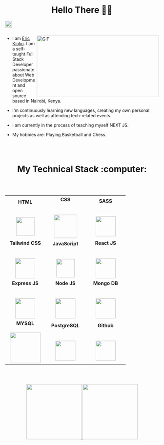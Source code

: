 <h1 align="center"> Hello There 👋🏽 </h1>

<div align="center">
  <a href="https://www.linkedin.com/in/kioko-eric">
    <img align="left" alt="Eric's Linkedin" width="22px" src="https://pngimg.com/uploads/linkedIn/linkedIn_PNG39.png" />
  </a>
</div>

  <br><br>

  <img align="right" alt="GIF" border-radius=15px width=400px height=200px src="https://www.techwhoop.com/wp-content/uploads/2021/10/Flipabit-Review.jpg" />

* I am [Eric Kioko](https://www.linkedin.com/in/kioko-eric). I am a self-taught Full Stack Developer passionate about Web Development and open source based in Nairobi, Kenya.

* I'm continuously learning new languages, creating my own personal projects as well as attending tech-related events.

* I am currently in the process of teaching myself NEXT JS.
  
* My hobbies are: Playing Basketball and Chess.

  <br><br>

<h1 align="center"> My Technical Stack :computer: </h1>

<br><br>

<table align="center" >
<tbody>
   <tr>
    <td align="center" width="30%">
      <span><b><center>HTML</center></b></span><br><br>
      <img height=60px src="https://logos-download.com/wp-content/uploads/2017/07/HTML5_badge.png"> 
    </td>
    
  <td align="center" width="30%">
    <span><b><center>CSS</center></b></span><br><br>
    <img height=76px src="https://www.softorks.com/Images/css.jpg"> 
  </td>
  
  <td align="center" width="30%">
    <span><b><center>SASS</center></b></span><br><br>
    <img height=65px src="https://logonoid.com/images/sass-logo.png"> 
  </td>
    
  </tr>
  
  <tr>

  <td align="center" width="30%">
    <span><b><center>Tailwind CSS</center></b></span><br><br>
    <img height=65px src="https://codekitapp.com/images/help/free-tailwind-icon@2x.png"> 
  </td>
  
  <td align="center" width="30%">
    <span><b><center>JavaScript</center></b></span><br><br>
    <img height=60px src="https://ih1.redbubble.net/image.316760221.5828/flat,800x800,075,f.jpg"> 
  </td>
    
  <td align="center" width="30%">
    <span><b><center>React JS</center></b></span><br><br>
    <img height=65px src="https://clouddevs.com/wp-content/uploads/2018/08/react-logo-transparent.png"> 
  </td>

  </tr>

  <td align="center" width="30%">
    <span><b><center>Express JS</center></b></span><br><br> 
    <img height=65px src="https://www.braintechnosys.com/wp-content/themes/braintechnosys/img/tech/express-js.png"> 
  </td>

  <td align="center" width="30%">
    <span><b><center>Node JS</center></b></span><br><br> 
    <img height=65px src="https://logos-download.com/wp-content/uploads/2016/09/Node_logo_NodeJS.png"> 
  </td>

  <td align="center" width="30%">
    <span><b><center>Mongo DB</center></b></span><br><br> 
    <img height=65px src="https://www.thehotskills.com/wp-content/uploads/2019/07/mongodb-logo-png.png"> 
  </td>
    
  </tr>

  <tr>

  <td align="center" width="30%">
      <span><b><center>MYSQL</center></b></span><br>
      <img height=100px src="https://www.mongodb.com/docs/bi-connector/v2.12/images/bi-connector/icons/mysql-logo.png"> 
  </td>

  <td align="center" width="30%">
    <span><b><center>PostgreSQL</center></b></span><br><br> 
    <img height=65px src="https://gdm-catalog-fmapi-prod.imgix.net/ProductLogo/ffc47c45-e0ba-4c50-8684-9ab688fad82f.png?auto=format&q=50&fit=fill"> 
  </td>
  
  <td align="center" width="30%">
    <span><b><center>Github</center></b></span><br><br>
    <img height=65px src="https://lthub.ubc.ca/files/2021/06/GitHub-Logo.png"> 
  </td>

  </tr>

  <tr>

</tbody>
</table>

<br><br>

<div align="center"  >
  <a  href="https://github.com/KiokoEric">
  <img height="180em" src="https://github-readme-stats.vercel.app/api?username=KiokoEric&theme=buefy&show_icons=true" />
  <img height="180em" src="https://github-readme-stats.vercel.app/api/top-langs/?username=KiokoEric&theme=buefy&layout=compact" />
</a>
</div>





